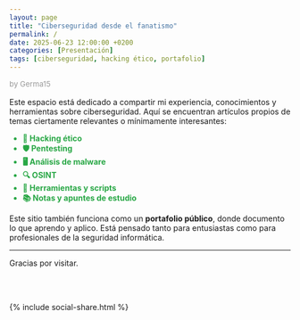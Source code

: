 ```yaml
---
layout: page
title: "Ciberseguridad desde el fanatismo"
permalink: /
date: 2025-06-23 12:00:00 +0200
categories: [Presentación]
tags: [ciberseguridad, hacking ético, portafolio]
---
```


<style>
  .temas-ciber li {
    color: #28a745;
    font-weight: bold;
    transition: transform 0.2s ease-in-out;
    cursor: default;
  }

  .temas-ciber li:hover {
    transform: scale(1.05);
  }

  .autor {
    font-size: 0.95em;
    color: #999;
    margin-bottom: 1rem;
  }
</style>

<div class="page-content">

  <p class="autor">by Germa15</p>

  <p>Este espacio está dedicado a compartir mi experiencia, conocimientos y herramientas sobre ciberseguridad. Aquí se encuentran artículos propios de temas ciertamente relevantes o mínimamente interesantes:</p>

  <ul class="temas-ciber">
    <li>🔐 Hacking ético</li>
    <li>🛡 Pentesting</li>
    <li>🖥 Análisis de malware</li>
    <li>🔍 OSINT</li>
    <li>🧰 Herramientas y scripts</li>
    <li>📚 Notas y apuntes de estudio</li>
  </ul>

  <p>Este sitio también funciona como un <strong>portafolio público</strong>, donde documento lo que aprendo y aplico. Está pensado tanto para entusiastas como para profesionales de la seguridad informática.</p>

  <hr>

  <p>Gracias por visitar.</p>

  <br><br>

  <!-- Compartir -->
  <div class="post-tail-bottom">
    <div class="share">
      {% include social-share.html %}
    </div>
  </div>

</div>
